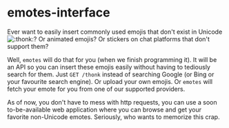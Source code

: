 # emotes-interface

Ever want to easily insert commonly used emojis that don't exist in Unicode ![:thonk:](https://emotes.ml/thonk)? Or animated emojis? Or stickers on chat platforms
that don't support them?

Well, `emotes` will do that for you (when we finish programming it). It will be an API so you can insert these emojis easily without having to tediously search for them. Just `GET /thonk` instead of searching Google (or Bing or your favourite search engine). Or upload your own emojis. Or `emotes` will fetch your emote for you from one of our supported providers.

As of now, you don't have to mess with http requests, you can use a soon to-be-available web application where you can browse and get your favorite non-Unicode emotes. Seriously, who wants to memorize this crap.
